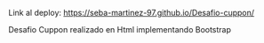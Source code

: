 Link al deploy: https://seba-martinez-97.github.io/Desafio-cuppon/

Desafio Cuppon realizado en Html implementando Bootstrap
